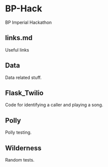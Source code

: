 # BP-Hack
BP Imperial Hackathon

## links.md
Useful links

## Data
Data related stuff.

## Flask_Twilio
Code for identifying a caller and playing a song.

## Polly
Polly testing.

## Wilderness
Random tests.
